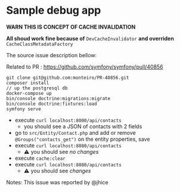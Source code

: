 # Sample debug app


**WARN THIS IS CONCEPT OF CACHE INVALIDATION**

**All shoud work fine because of**
`DevCacheInvalidator`
**and overriden** `CacheClassMetadataFactory`

The source issue description bellow:

Related to PR : https://github.com/symfony/symfony/pull/40856

```
git clone git@github.com:monteiro/PR-40856.git
composer install
// up the postgresql db
docker-compose up
bin/console doctrine:migrations:migrate
bin/console doctrine:fixtures:load
symfony serve
```


- execute `curl localhost:8000/api/contacts`
    - you should see a JSON of contacts with 2 fields
- go to `src/Entity/Contact.php` and add or remove `@Groups("contacts_get")` on the entity properties, save
- execute `curl localhost:8080/api/contacts`
    - :warning: you should see _no changes_
- execute `cache:clear`
- execute `curl localhost:8080/api/contacts`
    - :warning: you should see _changes_

Notes: This issue was reported by @jhice
